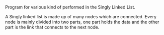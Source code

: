  Program for various kind of performed in the Singly Linked List. 
   
   A Singly linked list is made up of many nodes which are connected. Every 
node is mainly divided into two parts, one part holds the data and the 
other part is the link that connects to the next node.




